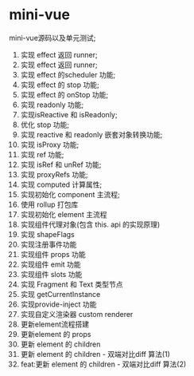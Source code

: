 # mini-vue
mini-vue源码以及单元测试;
1. 实现 effect 返回 runner;
2. 实现 effect 返回 runner;
3. 实现 effect 的scheduler 功能;
4. 实现 effect 的 stop 功能;
5. 实现 effect 的 onStop 功能;
6. 实现 readonly 功能;
7. 实现isReactive 和 isReadonly;
8. 优化 stop 功能;
9. 实现 reactive 和 readonly 嵌套对象转换功能;
10. 实现 isProxy 功能;
11. 实现 ref 功能;
12. 实现 isRef 和 unRef 功能;
13. 实现 proxyRefs 功能;
14. 实现 computed 计算属性;
15. 实现初始化 component 主流程;
16. 使用 rollup 打包库
17. 实现初始化 element 主流程
18. 实现组件代理对象(包含 this. api 的实现原理)
19. 实现 shapeFlags  
20. 实现注册事件功能 
21. 实现组件 props 功能
22. 实现组件 emit 功能
23. 实现组件 slots 功能
24. 实现 Fragment 和 Text 类型节点 
25. 实现 getCurrentInstance
26. 实现provide-inject 功能
27. 实现自定义渲染器 custom renderer
28. 更新element流程搭建
29. 更新element 的 props
30. 更新 element 的 children
31. 更新 element 的 children - 双端对比diff 算法(1)
32. feat:更新 element 的 children - 双端对比diff 算法(2) 

